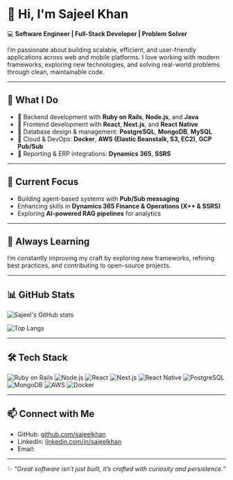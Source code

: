 # 👋 Hi, I'm Sajeel Khan  

💻 **Software Engineer | Full-Stack Developer | Problem Solver**  

I’m passionate about building scalable, efficient, and user-friendly applications across web and mobile platforms. I love working with modern frameworks, exploring new technologies, and solving real-world problems through clean, maintainable code.  

---

## 🚀 What I Do  
- 🔹 Backend development with **Ruby on Rails**, **Node.js**, and **Java**  
- 🔹 Frontend development with **React**, **Next.js**, and **React Native**  
- 🔹 Database design & management: **PostgreSQL**, **MongoDB**, **MySQL**  
- 🔹 Cloud & DevOps: **Docker**, **AWS (Elastic Beanstalk, S3, EC2)**, **GCP Pub/Sub**  
- 🔹 Reporting & ERP integrations: **Dynamics 365**, **SSRS**  

---

## 📌 Current Focus  
- Building agent-based systems with **Pub/Sub messaging**  
- Enhancing skills in **Dynamics 365 Finance & Operations (X++ & SSRS)**  
- Exploring **AI-powered RAG pipelines** for analytics  

---

## 🌱 Always Learning  
I’m constantly improving my craft by exploring new frameworks, refining best practices, and contributing to open-source projects.  

---

## 📊 GitHub Stats  

![Sajeel's GitHub stats](https://github-readme-stats.vercel.app/api?username=sajeelkhan&show_icons=true&theme=tokyonight)  

![Top Langs](https://github-readme-stats.vercel.app/api/top-langs/?username=sajeelkhan&layout=compact&theme=tokyonight)  

---

## 🛠️ Tech Stack  

![Ruby on Rails](https://img.shields.io/badge/Ruby_on_Rails-CC0000?style=for-the-badge&logo=rubyonrails&logoColor=white)
![Node.js](https://img.shields.io/badge/Node.js-339933?style=for-the-badge&logo=node.js&logoColor=white)
![React](https://img.shields.io/badge/React-20232a?style=for-the-badge&logo=react&logoColor=61dafb)
![Next.js](https://img.shields.io/badge/Next.js-000000?style=for-the-badge&logo=nextdotjs&logoColor=white)
![React Native](https://img.shields.io/badge/React_Native-61DAFB?style=for-the-badge&logo=react&logoColor=black)
![PostgreSQL](https://img.shields.io/badge/PostgreSQL-316192?style=for-the-badge&logo=postgresql&logoColor=white)
![MongoDB](https://img.shields.io/badge/MongoDB-4EA94B?style=for-the-badge&logo=mongodb&logoColor=white)
![AWS](https://img.shields.io/badge/AWS-232F3E?style=for-the-badge&logo=amazonaws&logoColor=white)
![Docker](https://img.shields.io/badge/Docker-2496ED?style=for-the-badge&logo=docker&logoColor=white)

---

## 📫 Connect with Me  

- GitHub: [github.com/sajeelkhan](https://github.com/sajeelkhan)  
- LinkedIn: [linkedin.com/in/sajeelkhan](#) <!-- Replace with your real link -->  
- Email: <!-- Add your professional email here -->  

---

✨ *“Great software isn’t just built, it’s crafted with curiosity and persistence.”*  

